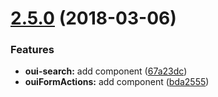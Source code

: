<a name="2.5.0"></a>
# [2.5.0](https://github.com/ovh-ux/ovh-ui-kit-documentation/compare/v2.4.0...v2.5.0) (2018-03-06)


### Features

* **oui-search:** add component ([67a23dc](https://github.com/ovh-ux/ovh-ui-kit-documentation/commit/67a23dc))
* **ouiFormActions:** add component ([bda2555](https://github.com/ovh-ux/ovh-ui-kit-documentation/commit/bda2555))



